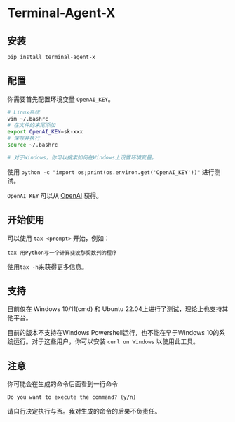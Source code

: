 # Terminal-Agent-X

## 安装

```bash
pip install terminal-agent-x
```

## 配置

你需要首先配置环境变量 `OpenAI_KEY`。

```bash
# Linux系统
vim ~/.bashrc
# 在文件的末尾添加
export OpenAI_KEY=sk-xxx
# 保存并执行
source ~/.bashrc

# 对于Windows，你可以搜索如何在Windows上设置环境变量。
```

使用 `python -c "import os;print(os.environ.get('OpenAI_KEY'))"` 进行测试。

`OpenAI_KEY` 可以从 [OpenAI](https://platform.openai.com/account/api-keys) 获得。


## 开始使用

可以使用 `tax <prompt>` 开始，例如：

```
tax 用Python写一个计算斐波那契数列的程序
```

使用`tax -h`来获得更多信息。

## 支持

目前仅在 Windows 10/11(cmd) 和 Ubuntu 22.04上进行了测试，理论上也支持其他平台。

目前的版本不支持在Windows Powershell运行，也不能在早于Windows 10的系统运行。对于这些用户，你可以安装 `curl on Windows` 以使用此工具。

## 注意

你可能会在生成的命令后面看到一行命令
```
Do you want to execute the command? (y/n)
```
请自行决定执行与否。我对生成的命令的后果不负责任。
